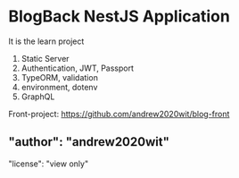 # BlogBack NestJS Application

It is the learn project

1. Static Server
2. Authentication, JWT, Passport
3. TypeORM, validation
4. environment, dotenv
5. GraphQL

Front-project: https://github.com/andrew2020wit/blog-front

## "author": "andrew2020wit"

"license": "view only"

